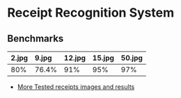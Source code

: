 # Receipt Recognition System
## Benchmarks


| 2.jpg | 9.jpg | 12.jpg | 15.jpg | 50.jpg |
| :-----| :-----| :-----| :-----| :-----|
| 80%   | 76.4% | 91%   | 95%   | 97%   |


- [More Tested receipts images and results](https://drive.google.com/drive/folders/1e6FrE-Mtpg5-58_yEgPrxCj8jGey4wq5?usp=drive_link)
